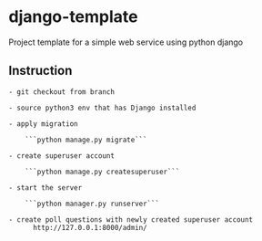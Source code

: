 # django-template
Project template for a simple web service using python django

## Instruction
    - git checkout from branch

    - source python3 env that has Django installed

    - apply migration
    
        ```python manage.py migrate```

    - create superuser account
    
        ```python manage.py createsuperuser```

    - start the server 
    
        ```python manager.py runserver```

    - create poll questions with newly created superuser account 
          http://127.0.0.1:8000/admin/
